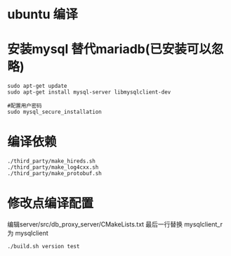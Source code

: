# ubuntu 编译


# 安装mysql 替代mariadb(已安装可以忽略)
```
sudo apt-get update
sudo apt-get install mysql-server libmysqlclient-dev

#配置用户密码
sudo mysql_secure_installation

```

# 编译依赖
```
./third_party/make_hireds.sh
./third_party/make_log4cxx.sh
./third_party/make_protobuf.sh
```

# 修改点编译配置

编辑server/src/db_proxy_server/CMakeLists.txt
最后一行替换 mysqlclient_r 为 mysqlclient


```
./build.sh version test
```






